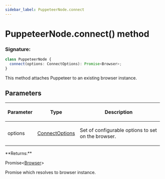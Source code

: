 ```yaml
---
sidebar_label: PuppeteerNode.connect
---
```


# PuppeteerNode.connect() method

### Signature:

```typescript
class PuppeteerNode {
  connect(options: ConnectOptions): Promise<Browser>;
}
```

This method attaches Puppeteer to an existing browser instance.

## Parameters

<table><thead><tr><th>

Parameter

</th><th>

Type

</th><th>

Description

</th></tr></thead>
<tbody><tr><td>

options

</td><td>

[ConnectOptions](./puppeteer.connectoptions.md)

</td><td>

Set of configurable options to set on the browser.

</td></tr>
</tbody></table>
**Returns:**

Promise&lt;[Browser](./puppeteer.browser.md)&gt;

Promise which resolves to browser instance.
